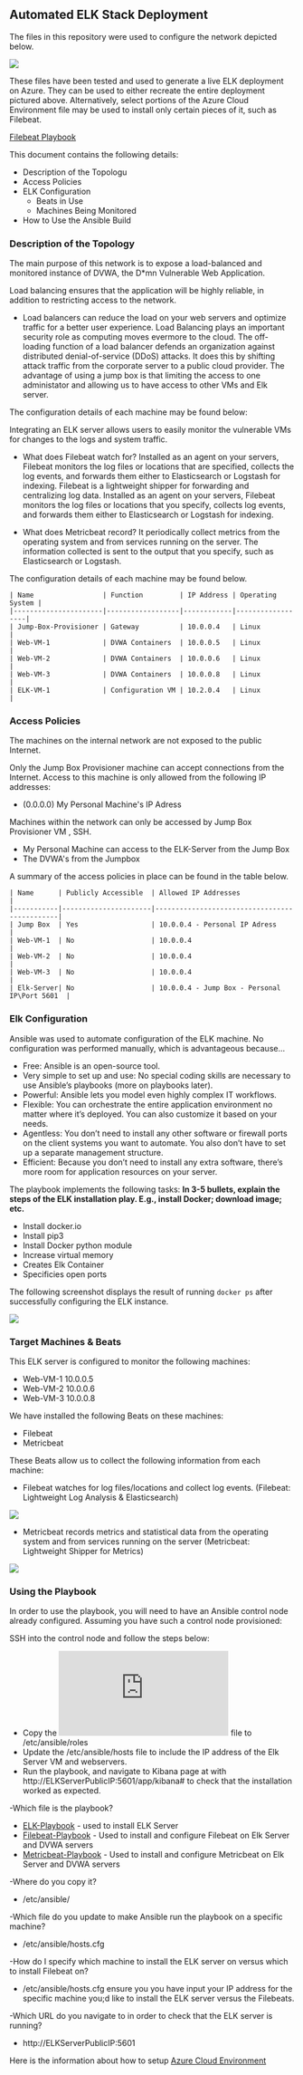 ## Automated ELK Stack Deployment

The files in this repository were used to configure the network depicted below.

![](https://github.com/s23rcan/Elk-Stack-Project/blob/main/Diagrams/Week_13_ELK_Stack_Project_v1.png)

These files have been tested and used to generate a live ELK deployment on Azure. They can be used to either recreate the entire deployment pictured above. Alternatively, select portions of the Azure Cloud Environment file may be used to install only certain pieces of it, such as Filebeat.

  [Filebeat Playbook](https://github.com/s23rcan/Elk-Stack-Project/blob/main/Ansible/filebeat_playbook.txt)

This document contains the following details:
- Description of the Topologu
- Access Policies
- ELK Configuration
  - Beats in Use
  - Machines Being Monitored
- How to Use the Ansible Build


### Description of the Topology

The main purpose of this network is to expose a load-balanced and monitored instance of DVWA, the D*mn Vulnerable Web Application.

Load balancing ensures that the application will be highly reliable, in addition to restricting access to the network.
- Load balancers can reduce the load on your web servers and optimize traffic for a better user experience. Load Balancing plays an important security role as computing moves evermore to the cloud. The off-loading function of a load balancer defends an organization against distributed denial-of-service (DDoS) attacks. It does this by shifting attack traffic from the corporate server to a public cloud provider. The advantage of using a jump box is that limiting the access to one administator and allowing us to have access to other VMs and Elk server.

The configuration details of each machine may be found below:

Integrating an ELK server allows users to easily monitor the vulnerable VMs for changes to the logs and system traffic.
- What does Filebeat watch for? Installed as an agent on your servers, Filebeat monitors the log files or locations that are specified, collects the log events, and forwards them either to Elasticsearch or Logstash for indexing. Filebeat is a lightweight shipper for forwarding and centralizing log data. Installed as an agent on your servers, Filebeat monitors the log files or locations that you specify, collects log events, and forwards them either to Elasticsearch or Logstash for indexing.

- What does Metricbeat record? It periodically collect metrics from the operating system and from services running on the server. The information collected is sent to the output that you specify, such as Elasticsearch or Logstash.

The configuration details of each machine may be found below.

```
| Name                 | Function         | IP Address | Operating System |
|----------------------|------------------|------------|------------------|
| Jump-Box-Provisioner | Gateway          | 10.0.0.4   | Linux            |
| Web-VM-1             | DVWA Containers  | 10.0.0.5   | Linux            |
| Web-VM-2             | DVWA Containers  | 10.0.0.6   | Linux            |
| Web-VM-3             | DVWA Containers  | 10.0.0.8   | Linux            |
| ELK-VM-1             | Configuration VM | 10.2.0.4   | Linux            |

```
### Access Policies

The machines on the internal network are not exposed to the public Internet. 

Only the Jump Box Provisioner machine can accept connections from the Internet. Access to this machine is only allowed from the following IP addresses:
- (0.0.0.0) My Personal Machine's IP Adress

Machines within the network can only be accessed by Jump Box Provisioner VM , SSH.
- My Personal Machine can access to the ELK-Server from the Jump Box 
- The DVWA's from the Jumpbox 

A summary of the access policies in place can be found in the table below.

```
| Name      | Publicly Accessible  | Allowed IP Addresses                         |
|-----------|----------------------|----------------------------------------------|
| Jump Box  | Yes                  | 10.0.0.4 - Personal IP Adress                |
| Web-VM-1  | No                   | 10.0.0.4                                     |
| Web-VM-2  | No                   | 10.0.0.4                                     |
| Web-VM-3  | No                   | 10.0.0.4                                     |  
| Elk-Server| No                   | 10.0.0.4 - Jump Box - Personal IP\Port 5601  |

```

### Elk Configuration

Ansible was used to automate configuration of the ELK machine. No configuration was performed manually, which is advantageous because...

- Free: Ansible is an open-source tool.
- Very simple to set up and use: No special coding skills are necessary to use Ansible’s playbooks (more on playbooks later).
- Powerful: Ansible lets you model even highly complex IT workflows. 
- Flexible: You can orchestrate the entire application environment no matter where it’s deployed. You can also customize it based on your needs.
- Agentless: You don’t need to install any other software or firewall ports on the client systems you want to automate. You also don’t have to set up a separate management structure.
- Efficient: Because you don’t need to install any extra software, there’s more room for application resources on your server.


The playbook implements the following tasks:
**In 3-5 bullets, explain the steps of the ELK installation play. E.g., install Docker; download image; etc.** 
- Install docker.io
- Install pip3
- Install Docker python module
- Increase virtual memory
- Creates Elk Container
- Specificies open ports

The following screenshot displays the result of running `docker ps` after successfully configuring the ELK instance.

![](https://github.com/s23rcan/Elk-Stack-Project/blob/main/Images/elk_docker.PNG)

### Target Machines & Beats
This ELK server is configured to monitor the following machines:
- Web-VM-1   10.0.0.5
- Web-VM-2   10.0.0.6
- Web-VM-3   10.0.0.8

We have installed the following Beats on these machines:
- Filebeat
- Metricbeat

These Beats allow us to collect the following information from each machine:
- Filebeat watches for log files/locations and collect log events. (Filebeat: Lightweight Log Analysis & Elasticsearch)

![](https://github.com/s23rcan/Elk-Stack-Project/blob/main/Images/filebeat.PNG)

- Metricbeat records metrics and statistical data from the operating system and from services running on the server (Metricbeat: Lightweight Shipper for Metrics)


![](https://github.com/s23rcan/Elk-Stack-Project/blob/main/Images/metricbeat.png)


### Using the Playbook
In order to use the playbook, you will need to have an Ansible control node already configured. Assuming you have such a control node provisioned: 

SSH into the control node and follow the steps below:

- Copy the ![filebeat-playbook.yml](https://github.com/s23rcan/Elk-Stack-Project/blob/main/Ansible/filebeat_playbook.txt) file to /etc/ansible/roles
- Update the /etc/ansible/hosts file to include the IP address of the Elk Server VM and webservers.
- Run the playbook, and navigate to Kibana page at with http://ELKServerPublicIP:5601/app/kibana# to check that the installation worked as expected.




-Which file is the playbook?
  - [ELK-Playbook](https://github.com/s23rcan/Elk-Stack-Project/blob/main/Ansible/elk_playbook.txt) - used to install ELK Server
  - [Filebeat-Playbook](https://github.com/s23rcan/Elk-Stack-Project/blob/main/Ansible/filebeat_playbook.txt) - Used to install and configure Filebeat on Elk Server and DVWA servers
  - [Metricbeat-Playbook](https://github.com/s23rcan/Elk-Stack-Project/blob/main/Ansible/metric_playbook.txt) - Used to install and configure Metricbeat on Elk Server and DVWA servers
  
-Where do you copy it?  
  - /etc/ansible/
  
-Which file do you update to make Ansible run the playbook on a specific machine? 
  - /etc/ansible/hosts.cfg

-How do I specify which machine to install the ELK server on versus which to install Filebeat on?
   - /etc/ansible/hosts.cfg ensure you you have input your IP address for the specific machine you;d like to install the ELK server versus the Filebeats.
   
-Which URL do you navigate to in order to check that the ELK server is running?
  - http://ELKServerPublicIP:5601
  
  
  
  
  
 
  Here is the information about how to setup [Azure Cloud Environment](https://github.com/s23rcan/Elk-Stack-Project/blob/main/Instruction%20-%20Azure%20Cloud%20Environment.md) 
  
  
  
  
 
